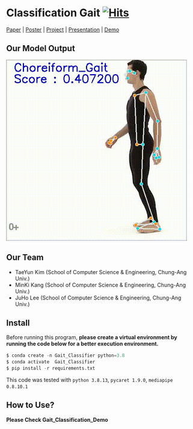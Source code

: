 # Classification Gait [![Hits](https://hits.seeyoufarm.com/api/count/incr/badge.svg?url=https%3A%2F%2Fgithub.com%2FCUAI-CAU%2F2022_Summer_CV5&count_bg=%2379C83D&title_bg=%23555555&icon=&icon_color=%23E7E7E7&title=hits&edge_flat=false)](https://hits.seeyoufarm.com)

[Paper]() | [Poster]() | [Project]() | [Presentation]() | [Demo]()


## Our Model Output

![ex_screenshot](./img/demo_visualize.gif)



## Our Team
- TaeYun Kim (School of Computer Science & Engineering, Chung-Ang Univ.)
- MinKi Kang (School of Computer Science & Engineering, Chung-Ang Univ.)
- JuHo Lee (School of Computer Science & Engineering, Chung-Ang Univ.)


## Install

Before running this program, **please create a virtual environment by running the code below for a better execution environment.** 

```python
$ conda create -n Gait_Classifier python=3.8
$ conda activate  Gait_Classifier
$ pip install -r requirements.txt
```
This code was tested with `python 3.8.13`, `pycaret 1.9.0`, `mediapipe 0.8.10.1`  

## How to Use?

**Please Check Gait_Classification_Demo**


